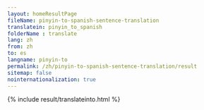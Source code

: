 ```yaml
---
layout: homeResultPage
fileName: pinyin-to-spanish-sentence-translation
translatein: pinyin_to_spanish
folderName : translate
lang: zh
from: zh
to: es
langname: pinyin-to
permalink: /zh/pinyin-to-spanish-sentence-translation/result
sitemap: false
nointernationalization: true
---
```

{% include result/translateinto.html %}

<script src="/js/result/translation.js" data-foldername="{{page.folderName}}" data-lang="{{page.lang}}"></script>
